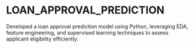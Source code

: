# LOAN_APPROVAL_PREDICTION
Developed a loan approval prediction model using Python, leveraging EDA, feature engineering, and supervised learning techniques to assess applicant eligibility efficiently.
